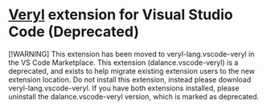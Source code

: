# [Veryl](https://github.com/veryl-lang/veryl) extension for Visual Studio Code (Deprecated)

[!WARNING] This extension has been moved to veryl-lang.vscode-veryl in the VS Code Marketplace. This extension (dalance.vscode-veryl) is a deprecated, and exists to help migrate existing extension users to the new extension location. Do not install this extension, instead please download veryl-lang.vscode-veryl. If you have both extensions installed, please uninstall the dalance.vscode-veryl version, which is marked as deprecated.
